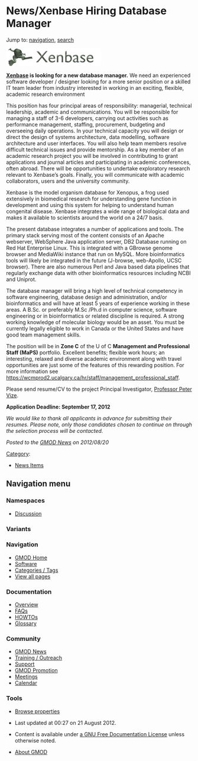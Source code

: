 



<span id="top"></span>




# <span dir="auto">News/Xenbase Hiring Database Manager</span>






Jump to: [navigation](#mw-navigation), [search](#p-search)




<a href="../File:XenbaseLogo.png" class="image"
title="Xenbase logo"><img
src="https://raw.githubusercontent.com/GMOD/gmod.github.io/main/mediawiki/images/8/88/XenbaseLogo.png" width="256"
height="48" alt="Xenbase logo" /></a>



**<a href="http://www.xenbase.org" class="external text"
rel="nofollow">Xenbase</a> is looking for a new database manager.** We
need an experienced software developer / designer looking for a more
senior position or a skilled IT team leader from industry interested in
working in an exciting, flexible, academic research environment

  
This position has four principal areas of responsibility: managerial,
technical leadership, academic and communications. You will be
responsible for managing a staff of 3-6 developers, carrying out
activities such as performance management, staffing, procurement,
budgeting and overseeing daily operations. In your technical capacity
you will design or direct the design of systems architecture, data
modelling, software architecture and user interfaces. You will also help
team members resolve difficult technical issues and provide mentorship.
As a key member of an academic research project you will be involved in
contributing to grant applications and journal articles and
participating in academic conferences, often abroad. There will be
opportunities to undertake exploratory research relevant to Xenbase’s
goals. Finally, you will communicate with academic collaborators, users
and the university community.

  
Xenbase is the model organism database for Xenopus, a frog used
extensively in biomedical research for understanding gene function in
development and using this system for helping to understand human
congenital disease. Xenbase integrates a wide range of biological data
and makes it available to scientists around the world on a 24/7 basis.

  
The present database integrates a number of applications and tools. The
primary stack serving most of the content consists of an Apache
webserver, WebSphere Java application server, DB2 Database running on
Red Hat Enterprise Linux. This is integrated with a GBrowse genome
browser and MediaWiki instance that run on MySQL. More bioinformatics
tools will likely be integrated in the future (J-browse, web-Apollo,
UCSC browser). There are also numerous Perl and Java based data
pipelines that regularly exchange data with other bioinformatics
resources including NCBI and Uniprot.

  
The database manager will bring a high level of technical competency in
software engineering, database design and administration, and/or
bioinformatics and will have at least 5 years of experience working in
these areas. A B.Sc. or preferably M.Sc /Ph.d in computer science,
software engineering or in bioinformatics or related discipline is
required. A strong working knowledge of molecular biology would be an
asset. You must be currently legally eligible to work in Canada or the
United States and have good team management skills.

  
The position will be in **Zone C** of the U of C **Management and
Professional Staff (MaPS)** portfolio. Excellent benefits; flexible work
hours; an interesting, relaxed and diverse academic environment along
with travel opportunities are just some of the features of this
rewarding position. For more information see <a
href="https://wcmprod2.ucalgary.ca/hr/staff/management_professional_staff"
class="external free"
rel="nofollow">https://wcmprod2.ucalgary.ca/hr/staff/management_professional_staff</a>.

Please send resume/CV to the project Principal Investigator,
<a href="mailto:pvize@ucalgary.ca" class="external text"
rel="nofollow">Professor Peter Vize</a>.

  
**Application Deadline: September 17, 2012**

  
*We would like to thank all applicants in advance for submitting their
resumes. Please note, only those candidates chosen to continue on
through the selection process will be contacted.*

  



*Posted to the [GMOD News](../GMOD_News "GMOD News") on 2012/08/20*






[Category](../Special%3ACategories "Special%3ACategories"):

- [News Items](../Category%3ANews_Items "Category%3ANews Items")






## Navigation menu



### Namespaces


- <span id="ca-talk"><a
  href="http://gmod.org/mediawiki/index.php?title=Talk:News/Xenbase_Hiring_Database_Manager&amp;action=edit&amp;redlink=1"
  accesskey="t"
  title="Discussion about the content page [t]">Discussion</a></span>


### 

### Variants[](#)








<a href="../Main_Page"
style="background-image: url(../../images/GMOD-cogs.png);"
title="Visit the main page"></a>


### Navigation



- <span id="n-GMOD-Home">[GMOD Home](../Main_Page)</span>
- <span id="n-Software">[Software](../GMOD_Components)</span>
- <span id="n-Categories-.2F-Tags">[Categories /
  Tags](../Categories)</span>
- <span id="n-View-all-pages">[View all
  pages](../Special:AllPages)</span>




### Documentation



- <span id="n-Overview">[Overview](../Overview)</span>
- <span id="n-FAQs">[FAQs](../Category%3AFAQ)</span>
- <span id="n-HOWTOs">[HOWTOs](../Category%3AHOWTO)</span>
- <span id="n-Glossary">[Glossary](../Glossary)</span>




### Community



- <span id="n-GMOD-News">[GMOD News](../GMOD_News)</span>
- <span id="n-Training-.2F-Outreach">[Training /
  Outreach](../Training_and_Outreach)</span>
- <span id="n-Support">[Support](../Support)</span>
- <span id="n-GMOD-Promotion">[GMOD Promotion](../GMOD_Promotion)</span>
- <span id="n-Meetings">[Meetings](../Meetings)</span>
- <span id="n-Calendar">[Calendar](../Calendar)</span>




### Tools

- <span id="t-smwbrowselink"><a href="../Special%3ABrowse/News-2FXenbase_Hiring_Database_Manager"
  rel="smw-browse">Browse properties</a></span>



- <span id="footer-info-lastmod">Last updated at 00:27 on 21 August
  2012.</span>
<!-- - <span id="footer-info-viewcount">5,637 page views.</span> -->
- <span id="footer-info-copyright">Content is available under
  <a href="http://www.gnu.org/licenses/fdl-1.3.html" class="external"
  rel="nofollow">a GNU Free Documentation License</a> unless otherwise
  noted.</span>

<!-- -->

- <span id="footer-places-about">[About
  GMOD](../GMOD%3AAbout "GMOD%3AAbout")</span>

<!-- -->




